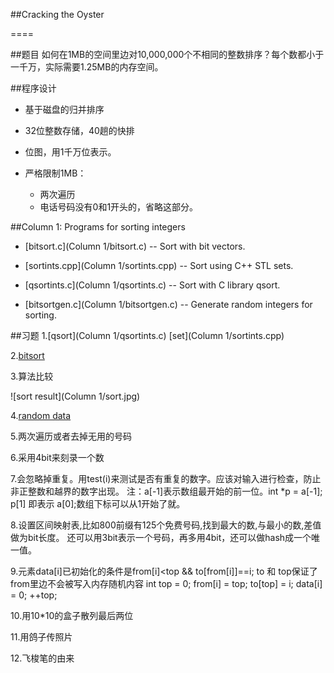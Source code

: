 ##Cracking the Oyster 

====

##题目
  如何在1MB的空间里边对10,000,000个不相同的整数排序？每个数都小于一千万，实际需要1.25MB的内存空间。

##程序设计
* 基于磁盘的归并排序

* 32位整数存储，40趟的快排

* 位图，用1千万位表示。

* 严格限制1MB：
    * 两次遍历
    * 电话号码没有0和1开头的，省略这部分。

##Column 1: Programs for sorting integers 
* [bitsort.c](Column 1/bitsort.c) -- Sort with bit vectors. 

* [sortints.cpp](Column 1/sortints.cpp) -- Sort using C++ STL sets. 

* [qsortints.c](Column 1/qsortints.c) -- Sort with C library qsort. 

* [bitsortgen.c](Column 1/bitsortgen.c) -- Generate random integers for sorting.

##习题
1.[qsort](Column 1/qsortints.c)
  [set](Column 1/sortints.cpp)

2.[bitsort](bitsort.c)

3.算法比较

![sort result](Column 1/sort.jpg)

4.[random data](bitsortgen.c)

5.两次遍历或者去掉无用的号码

6.采用4bit来刻录一个数

7.会忽略掉重复。用test(i)来测试是否有重复的数字。应该对输入进行检查，防止非正整数和越界的数字出现。
    注：a[-1]表示数组最开始的前一位。int *p = a[-1]; p[1] 即表示 a[0];数组下标可以从1开始了就。

8.设置区间映射表,比如800前缀有125个免费号码,找到最大的数,与最小的数,差值做为bit长度。 
  还可以用3bit表示一个号码，再多用4bit，还可以做hash成一个唯一值。

9.元素data[i]已初始化的条件是from[i]<top && to[from[i]]==i; to 和 top保证了from里边不会被写入内存随机内容
    int top = 0;
    from[i] = top;
    to[top] = i;
    data[i] = 0;
    ++top;

10.用10*10的盒子散列最后两位

11.用鸽子传照片

12.飞梭笔的由来
